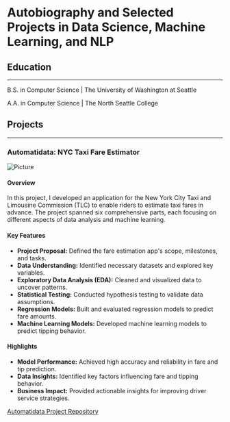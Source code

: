 # Autobiography and Selected Projects in Data Science, Machine Learning, and NLP

## Education
---
B.S. in Computer Science | The University of Washington at Seattle 

A.A. in Computer Science | The North Seattle College 

## Projects
---

### Automatidata: NYC Taxi Fare Estimator

![Picture](assets/img/Taxi1.png)


#### Overview

In this project, I developed an application for the New York City Taxi and Limousine Commission (TLC) to enable riders to estimate taxi fares in advance. The project spanned six comprehensive parts, each focusing on different aspects of data analysis and machine learning.

#### Key Features

- **Project Proposal:** Defined the fare estimation app's scope, milestones, and tasks.
- **Data Understanding:** Identified necessary datasets and explored key variables.
- **Exploratory Data Analysis (EDA):** Cleaned and visualized data to uncover patterns.
- **Statistical Testing:** Conducted hypothesis testing to validate data assumptions.
- **Regression Models:** Built and evaluated regression models to predict fare amounts.
- **Machine Learning Models:** Developed machine learning models to predict tipping behavior.

#### Highlights

- **Model Performance:** Achieved high accuracy and reliability in fare and tip prediction.
- **Data Insights:** Identified key factors influencing fare and tipping behavior.
- **Business Impact:** Provided actionable insights for improving driver service strategies.

[Automatidata Project Repository](https://github.com/Kian1369/Automatidata-NYC-Taxi-Fare-Prediction-App)
